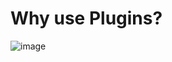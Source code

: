 # Why use Plugins?
![image](https://user-images.githubusercontent.com/49652785/172536700-06f8510f-017c-43ff-a335-75ade4c73d4a.png)
